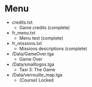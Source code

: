 # Menu

- credits.txt
    - Game credits (complete)
- fr_menu.txt
    - Menu text (complete)
- fr_missions.txt
    - Missions descriptions (complete)
- /Data/GameOver.tga
    - Game Over
- /Data/smalllogos.tga
    - Taxi 3: The Game
- /Data/verrouille_map.tga
    - (Course) Locked